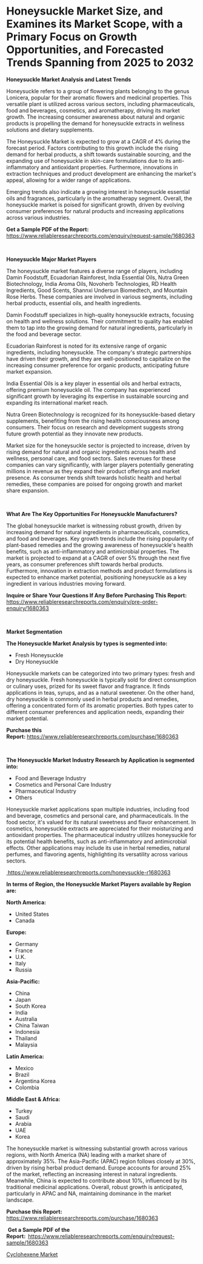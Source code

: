 <p><h1>Honeysuckle Market Size, and Examines its Market Scope, with a Primary Focus on Growth Opportunities, and Forecasted Trends Spanning from 2025 to 2032</h1></p><p><strong>Honeysuckle Market Analysis and Latest Trends</strong></p>
<p><p>Honeysuckle refers to a group of flowering plants belonging to the genus Lonicera, popular for their aromatic flowers and medicinal properties. This versatile plant is utilized across various sectors, including pharmaceuticals, food and beverages, cosmetics, and aromatherapy, driving its market growth. The increasing consumer awareness about natural and organic products is propelling the demand for honeysuckle extracts in wellness solutions and dietary supplements.</p><p>The Honeysuckle Market is expected to grow at a CAGR of 4% during the forecast period. Factors contributing to this growth include the rising demand for herbal products, a shift towards sustainable sourcing, and the expanding use of honeysuckle in skin-care formulations due to its anti-inflammatory and antioxidant properties. Furthermore, innovations in extraction techniques and product development are enhancing the market's appeal, allowing for a wider range of applications. </p><p>Emerging trends also indicate a growing interest in honeysuckle essential oils and fragrances, particularly in the aromatherapy segment. Overall, the honeysuckle market is poised for significant growth, driven by evolving consumer preferences for natural products and increasing applications across various industries.</p></p>
<p><strong>Get a Sample PDF of the Report:&nbsp;</strong> <a href="https://www.reliableresearchreports.com/enquiry/request-sample/1680363?utm_campaign=2208&utm_medium=2&utm_source=Github&utm_content=ia&utm_term=01042025&utm_id=honeysuckle">https://www.reliableresearchreports.com/enquiry/request-sample/1680363</a></p>
<p>&nbsp;</p>
<p><strong>Honeysuckle Major Market Players</strong></p>
<p><p>The honeysuckle market features a diverse range of players, including Damin Foodstuff, Ecuadorian Rainforest, India Essential Oils, Nutra Green Biotechnology, India Aroma Oils, Novoherb Technologies, RD Health Ingredients, Good Scents, Shannxi Undersun Biomedtech, and Mountain Rose Herbs. These companies are involved in various segments, including herbal products, essential oils, and health ingredients.</p><p>Damin Foodstuff specializes in high-quality honeysuckle extracts, focusing on health and wellness solutions. Their commitment to quality has enabled them to tap into the growing demand for natural ingredients, particularly in the food and beverage sector.</p><p>Ecuadorian Rainforest is noted for its extensive range of organic ingredients, including honeysuckle. The company's strategic partnerships have driven their growth, and they are well-positioned to capitalize on the increasing consumer preference for organic products, anticipating future market expansion.</p><p>India Essential Oils is a key player in essential oils and herbal extracts, offering premium honeysuckle oil. The company has experienced significant growth by leveraging its expertise in sustainable sourcing and expanding its international market reach.</p><p>Nutra Green Biotechnology is recognized for its honeysuckle-based dietary supplements, benefiting from the rising health consciousness among consumers. Their focus on research and development suggests strong future growth potential as they innovate new products.</p><p>Market size for the honeysuckle sector is projected to increase, driven by rising demand for natural and organic ingredients across health and wellness, personal care, and food sectors. Sales revenues for these companies can vary significantly, with larger players potentially generating millions in revenue as they expand their product offerings and market presence. As consumer trends shift towards holistic health and herbal remedies, these companies are poised for ongoing growth and market share expansion.</p></p>
<p>&nbsp;</p>
<p><strong>What Are The Key Opportunities For Honeysuckle Manufacturers?</strong></p>
<p><p>The global honeysuckle market is witnessing robust growth, driven by increasing demand for natural ingredients in pharmaceuticals, cosmetics, and food and beverages. Key growth trends include the rising popularity of plant-based remedies and the growing awareness of honeysuckle's health benefits, such as anti-inflammatory and antimicrobial properties. The market is projected to expand at a CAGR of over 5% through the next five years, as consumer preferences shift towards herbal products. Furthermore, innovation in extraction methods and product formulations is expected to enhance market potential, positioning honeysuckle as a key ingredient in various industries moving forward.</p></p>
<p><strong>Inquire or Share Your Questions If Any Before Purchasing This Report:</strong> <a href="https://www.reliableresearchreports.com/enquiry/pre-order-enquiry/1680363?utm_campaign=2208&utm_medium=2&utm_source=Github&utm_content=ia&utm_term=01042025&utm_id=honeysuckle">https://www.reliableresearchreports.com/enquiry/pre-order-enquiry/1680363</a></p>
<p>&nbsp;</p>
<p><strong>Market Segmentation</strong></p>
<p><strong>The Honeysuckle Market Analysis by types is segmented into:</strong></p>
<p><ul><li>Fresh Honeysuckle</li><li>Dry Honeysuckle</li></ul></p>
<p><p>Honeysuckle markets can be categorized into two primary types: fresh and dry honeysuckle. Fresh honeysuckle is typically sold for direct consumption or culinary uses, prized for its sweet flavor and fragrance. It finds applications in teas, syrups, and as a natural sweetener. On the other hand, dry honeysuckle is commonly used in herbal products and remedies, offering a concentrated form of its aromatic properties. Both types cater to different consumer preferences and application needs, expanding their market potential.</p></p>
<p><strong>Purchase this Report:&nbsp;</strong><a href="https://www.reliableresearchreports.com/purchase/1680363?utm_campaign=2208&utm_medium=2&utm_source=Github&utm_content=ia&utm_term=01042025&utm_id=honeysuckle">https://www.reliableresearchreports.com/purchase/1680363</a></p>
<p>&nbsp;</p>
<p><strong>The Honeysuckle Market Industry Research by Application is segmented into:</strong></p>
<p><ul><li>Food and Beverage Industry</li><li>Cosmetics and Personal Care Industry</li><li>Pharmaceutical Industry</li><li>Others</li></ul></p>
<p><p>Honeysuckle market applications span multiple industries, including food and beverage, cosmetics and personal care, and pharmaceuticals. In the food sector, it's valued for its natural sweetness and flavor enhancement. In cosmetics, honeysuckle extracts are appreciated for their moisturizing and antioxidant properties. The pharmaceutical industry utilizes honeysuckle for its potential health benefits, such as anti-inflammatory and antimicrobial effects. Other applications may include its use in herbal remedies, natural perfumes, and flavoring agents, highlighting its versatility across various sectors.</p></p>
<p><a href="https://www.reliableresearchreports.com/honeysuckle-r1680363?utm_campaign=2208&utm_medium=2&utm_source=Github&utm_content=ia&utm_term=01042025&utm_id=honeysuckle">&nbsp;https://www.reliableresearchreports.com/honeysuckle-r1680363</a></p>
<p><strong>In terms of Region, the Honeysuckle Market Players available by Region are:</strong></p>
<p>
    <p> <strong> North America: </strong>
        <ul>
            <li>United States</li>
            <li>Canada</li>
        </ul>
        </p> 
    <p> <strong> Europe: </strong>
        <ul>
            <li>Germany</li>
            <li>France</li>
            <li>U.K.</li>
            <li>Italy</li>
            <li>Russia</li>
        </ul>
        </p> 
    <p> <strong> Asia-Pacific: </strong>
        <ul>
            <li>China</li>
            <li>Japan</li>
            <li>South Korea</li>
            <li>India</li>
            <li>Australia</li>
            <li>China Taiwan</li>
            <li>Indonesia</li>
            <li>Thailand</li>
            <li>Malaysia</li>
        </ul>
        </p> 
    <p> <strong> Latin America: </strong>
        <ul>
            <li>Mexico</li>
            <li>Brazil</li>
            <li>Argentina Korea</li>
            <li>Colombia</li>
        </ul>
        </p> 
    <p> <strong> Middle East & Africa: </strong>
        <ul>
            <li>Turkey</li>
            <li>Saudi</li>
            <li>Arabia</li>
            <li>UAE</li>
            <li>Korea</li>
        </ul>
    </p>
    </p>
<p><p>The honeysuckle market is witnessing substantial growth across various regions, with North America (NA) leading with a market share of approximately 35%. The Asia-Pacific (APAC) region follows closely at 30%, driven by rising herbal product demand. Europe accounts for around 25% of the market, reflecting an increasing interest in natural ingredients. Meanwhile, China is expected to contribute about 10%, influenced by its traditional medicinal applications. Overall, robust growth is anticipated, particularly in APAC and NA, maintaining dominance in the market landscape.</p></p>
<p><strong>Purchase this Report: </strong><a href="https://www.reliableresearchreports.com/purchase/1680363?utm_campaign=2208&utm_medium=2&utm_source=Github&utm_content=ia&utm_term=01042025&utm_id=honeysuckle">https://www.reliableresearchreports.com/purchase/1680363</a></p>
<p>&nbsp;<strong>Get a Sample PDF of the Report:&nbsp;&nbsp;</strong><a href="https://www.reliableresearchreports.com/enquiry/request-sample/1680363?utm_campaign=2208&utm_medium=2&utm_source=Github&utm_content=ia&utm_term=01042025&utm_id=honeysuckle">https://www.reliableresearchreports.com/enquiry/request-sample/1680363</a></p>
<p><strong></strong></p>
<p><p><a href="https://github.com/nathandecarvalho/Market-Research-Report-List-6/blob/main/cyclohexene-market.md?utm_campaign=2208&utm_medium=2&utm_source=Github&utm_content=ia&utm_term=01042025&utm_id=honeysuckle">Cyclohexene Market</a></p></p>